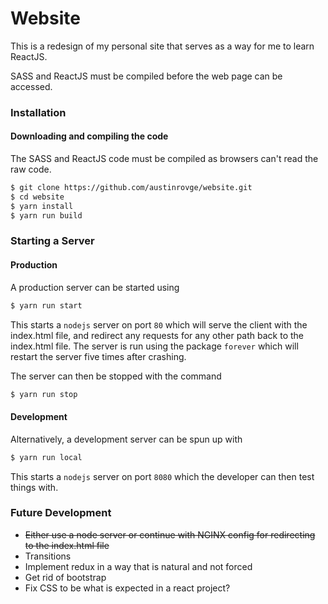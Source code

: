 # Website
This is a redesign of my personal site that serves as a way for me to learn ReactJS.

SASS and ReactJS must be compiled before the web page can be accessed.  

### Installation
#### Downloading and compiling the code  
The SASS and ReactJS code must be compiled as browsers can't read the raw code.  

``` bash
$ git clone https://github.com/austinrovge/website.git
$ cd website
$ yarn install
$ yarn run build
```

### Starting a Server
#### Production
A production server can be started using 

``` bash
$ yarn run start
```

This starts a `nodejs` server on port `80` which will serve the client with the index.html file, and redirect any requests for any other path back to the index.html file. The server is run using the package `forever` which will restart the server five times after crashing.   

The server can then be stopped with the command

``` bash
$ yarn run stop
```

#### Development
Alternatively, a development server can be spun up with

``` bash
$ yarn run local
```

This starts a `nodejs` server on port `8080` which the developer can then test things with.

### Future Development
* ~~Either use a node server or continue with NGINX config for redirecting to the index.html file~~
* Transitions
* Implement redux in a way that is natural and not forced
* Get rid of bootstrap
* Fix CSS to be what is expected in a react project?